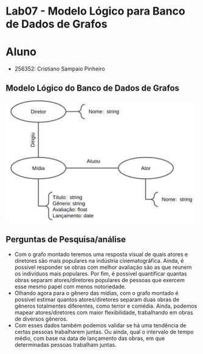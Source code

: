 # Lab07 - Modelo Lógico para Banco de Dados de Grafos

# Aluno
* 256352: Cristiano Sampaio Pinheiro

## Modelo Lógico do Banco de Dados de Grafos

![Diagrama de Orquestração](images/modelo-logico-grafos.png)

## Perguntas de Pesquisa/análise

* Com o grafo montado teremos uma resposta visual de quais atores e diretores são mais populares na indústria cinematográfica. Ainda, é possível responder se obras com melhor avaliação são as que reunem os indivíduos mais populares. Por fim, é possível quantificar quantas obras separam atores/diretores populares de pessoas que exercem esse mesmo papel com menos notoriedade. 
* Olhando agora para o gênero das mídias, com o grafo montado é possível estimar quantos atores/diretores separam duas obras de gêneros totalmentes diferentes, como terror e comédia. Ainda, podemos mapear atores/diretores com maior flexibilidade, trabalhando em obras de diversos gêneros.
* Com esses dados também podemos validar se há uma tendência de certas pessoas trabalharem juntas. Ou ainda, qual o intervalo de tempo médio, com base na data de lançamento das obras, em que determinadas pessoas trabalham juntas.